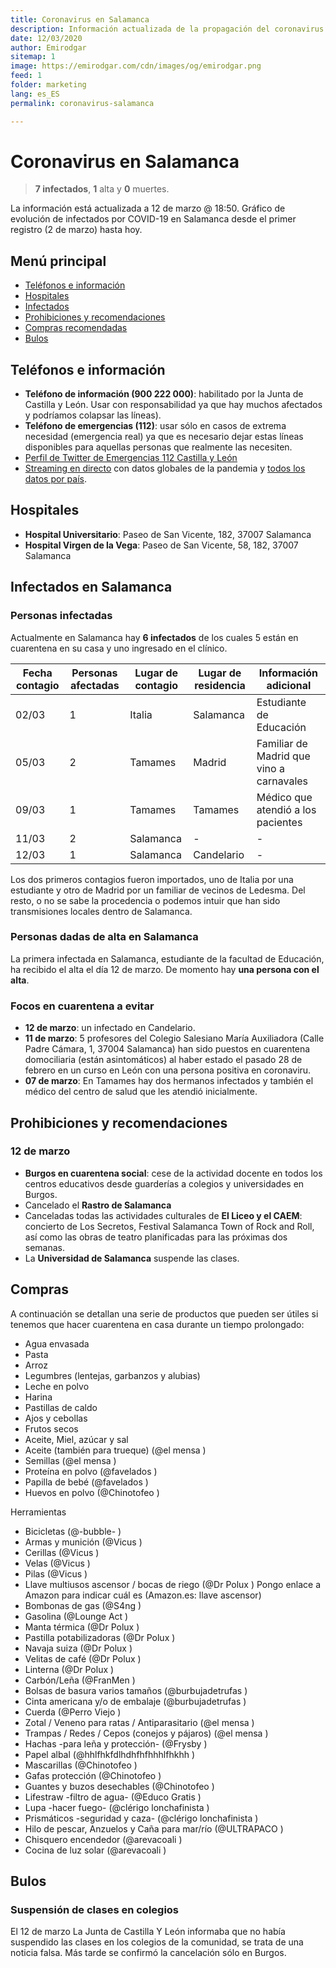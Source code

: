 ```yaml
---
title: Coronavirus en Salamanca
description: Información actualizada de la propagación del coronavirus en Salamanca provincia
date: 12/03/2020
author: Emirodgar
sitemap: 1
image: https://emirodgar.com/cdn/images/og/emirodgar.png
feed: 1
folder: marketing
lang: es_ES
permalink: coronavirus-salamanca

---
```


# Coronavirus en Salamanca

>  **7 infectados**,  **1** alta y **0** muertes.

La información está actualizada a 12 de marzo @ 18:50. Gráfico de evolución de infectados por COVID-19 en Salamanca desde el primer registro (2 de marzo) hasta hoy.

<amp-img alt="Evolución coronavirus Salamanca"
  src="https://i.imgur.com/vMsngKp.png"
  width="580"
  height="349"
  layout="responsive">
</amp-img>

## Menú principal

- [Teléfonos e información](#telefonos)
- [Hospitales](#hospitales)
- [Infectados](#infectados)
- [Prohibiciones y recomendaciones](#prohibiciones)
- [Compras recomendadas](#compras)
- [Bulos](#bulos)

## <a name="telefonos"></a> Teléfonos e información

- **Teléfono de información (900 222 000)**: habilitado por la Junta de Castilla y León. Usar con responsabilidad ya que hay muchos afectados y podríamos colapsar las líneas).
- **Teléfono de emergencias (112)**: usar sólo en casos de extrema necesidad (emergencia real) ya que es necesario dejar estas líneas disponibles para aquellas personas que realmente las necesiten.
- [Perfil de Twitter de  Emergencias 112 Castilla y León](https://twitter.com/112cyl)
- [Streaming en directo](https://www.youtube.com/watch?v=qgylp3Td1Bw&feature=emb_logo)  con datos globales de la pandemia y [todos los datos por país](https://www.worldometers.info/coronavirus/).


## <a name="hospitales"></a> Hospitales

- **Hospital Universitario**: Paseo de San Vicente, 182, 37007 Salamanca
- **Hospital Virgen de la Vega**: Paseo de San Vicente, 58, 182, 37007 Salamanca


## <a name="infectados"></a> Infectados en Salamanca

### Personas infectadas

Actualmente en Salamanca hay **6 infectados** de los cuales 5 están en cuarentena en su casa y uno ingresado en el clínico. 

|Fecha contagio| Personas afectadas | Lugar de contagio | Lugar de residencia | Información adicional
|--|--|--|--|--|
| 02/03 | 1 | Italia | Salamanca | Estudiante de Educación
| 05/03 | 2 |Tamames | Madrid | Familiar de Madrid que vino a carnavales
| 09/03 | 1 |Tamames | Tamames | Médico que atendió a los pacientes
| 11/03 | 2| Salamanca | - | - 
| 12/03 | 1| Salamanca | Candelario | -

Los dos primeros contagios fueron importados, uno de Italia por una estudiante y otro de Madrid por un familiar de vecinos de Ledesma. Del resto, o no se sabe la procedencia o podemos intuir que han sido transmisiones locales dentro de Salamanca.

<amp-img alt="Infectados coronavirus Salamanca"
  src="https://i.imgur.com/0Oc8xha.png"
  width="581"
  height="351"
  layout="responsive">
</amp-img>

### Personas dadas de alta en Salamanca

La primera infectada en Salamanca, estudiante de la facultad de Educación, ha recibido el alta el día 12 de marzo.  De momento hay **una persona con el alta**.

### Focos en cuarentena a evitar

- **12 de marzo**: un infectado en Candelario.
- **11 de marzo**: 5 profesores del Colegio Salesiano María Auxiliadora (Calle Padre Cámara, 1, 37004 Salamanca) han sido puestos en cuarentena domociliaria (están asintomáticos) al haber estado el pasado 28 de febrero en un curso en León con una persona positiva en coronaviru.
- **07 de marzo**: En Tamames hay dos hermanos infectados y también el médico del centro de salud que les atendió inicialmente. 

## <a name="prohibiciones"></a> Prohibiciones y recomendaciones

### 12 de marzo

- **Burgos en cuarentena social**: cese de la actividad docente en todos los centros educativos desde guarderías a colegios y universidades en Burgos.
- Cancelado el **Rastro de Salamanca**
- Canceladas todas las actividades culturales de **El Liceo y el CAEM**: concierto de Los Secretos, Festival Salamanca Town of Rock and Roll, así como las obras de teatro planificadas para las próximas dos semanas.
- La **Universidad de Salamanca** suspende las clases.

## <a name="compras"></a> Compras

A continuación se detallan una serie de productos que pueden ser útiles si tenemos que hacer cuarentena en casa durante un tiempo prolongado:

- Agua envasada  
- Pasta  
- Arroz 
- Legumbres (lentejas, garbanzos y alubias) 
- Leche en polvo  
- Harina 
- Pastillas de caldo
- Ajos y cebollas  
- Frutos secos
- Aceite, Miel, azúcar y sal
- Aceite (también para trueque) (@el mensa )  
- Semillas (@el mensa )  
- Proteína en polvo (@favelados )  
- Papilla de bebé (@favelados )  
- Huevos en polvo (@Chinotofeo )  
  
Herramientas  
  
- Bicicletas (@-bubble- )  
- Armas y munición (@Vicus )  
- Cerillas (@Vicus )  
- Velas (@Vicus )  
- Pilas (@Vicus )  
- Llave multiusos ascensor / bocas de riego (@Dr Polux ) Pongo enlace a Amazon para indicar cuál es (Amazon.es: llave ascensor)  
- Bombonas de gas (@S4ng )  
- Gasolina (@Lounge Act )  
- Manta térmica (@Dr Polux )  
- Pastilla potabilizadoras (@Dr Polux )  
- Navaja suiza (@Dr Polux )  
- Velitas de café (@Dr Polux )  
- Linterna (@Dr Polux )  
- Carbón/Leña (@FranMen )  
- Bolsas de basura varios tamaños (@burbujadetrufas )  
- Cinta americana y/o de embalaje (@burbujadetrufas )  
- Cuerda (@Perro Viejo )  
- Zotal / Veneno para ratas / Antiparasitario (@el mensa )  
- Trampas / Redes / Cepos (conejos y pájaros) (@el mensa )  
- Hachas -para leña y protección- (@Frysby )  
- Papel albal (@hhlfhkfdlhdhfhfhhhlfhkhh )  
- Mascarillas (@Chinotofeo )  
- Gafas protección (@Chinotofeo )  
- Guantes y buzos desechables (@Chinotofeo )  
- Lifestraw -filtro de agua- (@Educo Gratis )  
- Lupa -hacer fuego- (@clérigo lonchafinista )  
- Prismáticos -seguridad y caza- (@clérigo lonchafinista )  
- Hilo de pescar, Anzuelos y Caña para mar/río (@ULTRAPACO )  
- Chisquero encendedor (@arevacoali )  
- Cocina de luz solar (@arevacoali )

## <a name="bulos"></a> Bulos

### Suspensión de clases en colegios

El 12 de marzo La Junta de Castilla Y León informaba que no había suspendido las clases en los colegios de la comunidad, se trata de una noticia falsa. Más tarde se confirmó la cancelación sólo en Burgos.

<amp-twitter 
  width="375"
  height="472"
  layout="responsive"
  data-tweetid="1238055497439346688">
</amp-twitter>

<!--stackedit_data:
eyJoaXN0b3J5IjpbLTk0MzUxNzc0NywzNzg3MjU0MDgsLTE1Mz
c0NTMwNDAsNjgxODk5NzkzLC04NDI3NDgyMzYsMTk1NjQ3NTEz
NSwxODMyNTk2NDA4LC00MjA0NTUyMDUsMjA3NTIwNDU1NywxMz
UxMDA3NTA3LC0yMDc5Mjc1NDI3LDQzMTI5MDYwMiwyMDMxNzkw
MDg3XX0=
-->